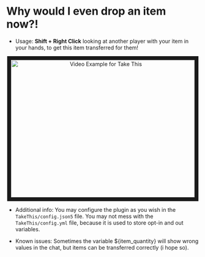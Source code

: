 # Why would I even drop an item now?!

- Usage:
**Shift + Right Click** looking at another player with your item in your hands, to get this item transferred for them!

<p align="center" href="http://www.youtube.com/watch?feature=player_embedded&v=n58SXbZyypg" target="_blank">
 <img src="http://img.youtube.com/vi/n58SXbZyypg/mqdefault.jpg" alt="Video Example for Take This" width="480" height="360" border="10" />
</p>

- Additional info:
 You may configure the plugin as you wish in the `TakeThis/config.json5` file.
 You may not mess with the `TakeThis/config.yml` file, because it is used to store opt-in and out variables.
 
- Known issues:
 Sometimes the variable ${item_quantity} will show wrong values in the chat, but items can be transferred correctly (i hope so).
